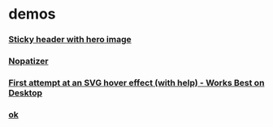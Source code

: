 # demos

### [Sticky header with hero image](/sticky-header)

### [Nopatizer](/nopatizer)

### [First attempt at an SVG hover effect (with help) - Works Best on Desktop](/svg-hover)

### [ok](/ok)
